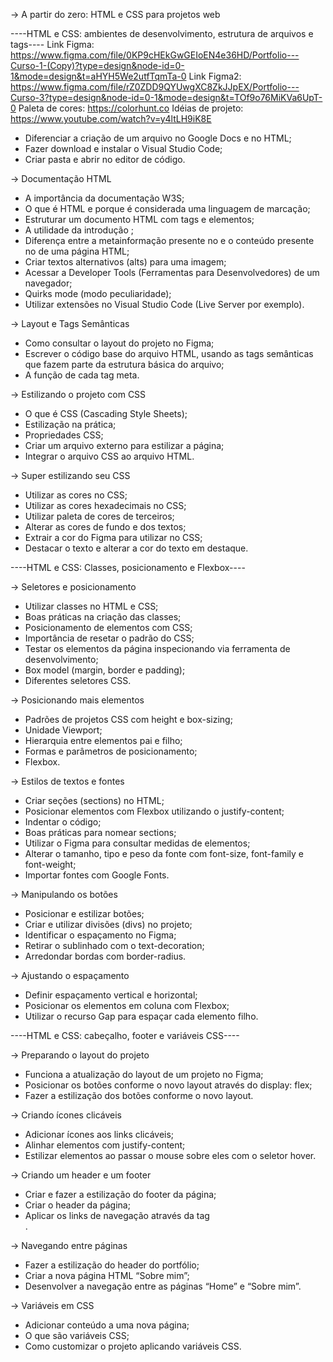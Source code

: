 -> A partir do zero: HTML e CSS para projetos web

----HTML e CSS: ambientes de desenvolvimento, estrutura de arquivos e tags----
Link Figma: https://www.figma.com/file/0KP9cHEkGwGEIoEN4e36HD/Portfolio---Curso-1-(Copy)?type=design&node-id=0-1&mode=design&t=aHYH5We2utfTqmTa-0
Link Figma2: https://www.figma.com/file/rZ0ZDD9QYUwgXC8ZkJJpEX/Portfolio---Curso-3?type=design&node-id=0-1&mode=design&t=TOf9o76MiKVa6UpT-0 
Paleta de cores: https://colorhunt.co 
Idéias de projeto: https://www.youtube.com/watch?v=y4ltLH9iK8E 

* Diferenciar a criação de um arquivo no Google Docs e no HTML;
* Fazer download e instalar o Visual Studio Code;
* Criar pasta e abrir no editor de código.

-> Documentação HTML

* A importância da documentação W3S;
* O que é HTML e porque é considerada uma linguagem de marcação;
* Estruturar um documento HTML com tags e elementos;
* A utilidade da introdução <!DOCTYPE html>;
* Diferença entre a metainformação presente no <head> e o conteúdo presente no <body> de uma página HTML;
* Criar textos alternativos (alts) para uma imagem;
* Acessar a Developer Tools (Ferramentas para Desenvolvedores) de um navegador;
* Quirks mode (modo peculiaridade);
* Utilizar extensões no Visual Studio Code (Live Server por exemplo).

-> Layout e Tags Semânticas

* Como consultar o layout do projeto no Figma;
* Escrever o código base do arquivo HTML, usando as tags semânticas que fazem parte da estrutura básica do arquivo;
* A função de cada tag meta.

-> Estilizando o projeto com CSS

* O que é CSS (Cascading Style Sheets);
* Estilização na prática;
* Propriedades CSS;
* Criar um arquivo externo para estilizar a página;
* Integrar o arquivo CSS ao arquivo HTML.

-> Super estilizando seu CSS

* Utilizar as cores no CSS;
* Utilizar as cores hexadecimais no CSS;
* Utilizar paleta de cores de terceiros;
* Alterar as cores de fundo e dos textos;
* Extrair a cor do Figma para utilizar no CSS;
* Destacar o texto e alterar a cor do texto em destaque.

----HTML e CSS: Classes, posicionamento e Flexbox----

-> Seletores e posicionamento

* Utilizar classes no HTML e CSS;
* Boas práticas na criação das classes;
* Posicionamento de elementos com CSS;
* Importância de resetar o padrão do CSS;
* Testar os elementos da página inspecionando via ferramenta de desenvolvimento;
* Box model (margin, border e padding);
* Diferentes seletores CSS.

-> Posicionando mais elementos

* Padrões de projetos CSS com height e box-sizing;
* Unidade Viewport;
* Hierarquia entre elementos pai e filho;
* Formas e parâmetros de posicionamento;
* Flexbox.

-> Estilos de textos e fontes

* Criar seções (sections) no HTML;
* Posicionar elementos com Flexbox utilizando o justify-content;
* Indentar o código;
* Boas práticas para nomear sections;
* Utilizar o Figma para consultar medidas de elementos;
* Alterar o tamanho, tipo e peso da fonte com font-size, font-family e font-weight;
* Importar fontes com Google Fonts.

-> Manipulando os botões

* Posicionar e estilizar botões;
* Criar e utilizar divisões (divs) no projeto;
* Identificar o espaçamento no Figma;
* Retirar o sublinhado com o text-decoration;
* Arredondar bordas com border-radius.

-> Ajustando o espaçamento

* Definir espaçamento vertical e horizontal;
* Posicionar os elementos em coluna com Flexbox;
* Utilizar o recurso Gap para espaçar cada elemento filho.

----HTML e CSS: cabeçalho, footer e variáveis CSS----

-> Preparando o layout do projeto

* Funciona a atualização do layout de um projeto no Figma;
* Posicionar os botões conforme o novo layout através do display: flex;
* Fazer a estilização dos botões conforme o novo layout.

-> Criando ícones clicáveis

* Adicionar ícones aos links clicáveis;
* Alinhar elementos com justify-content;
* Estilizar elementos ao passar o mouse sobre eles com o seletor hover.

-> Criando um header e um footer

* Criar e fazer a estilização do footer da página;
* Criar o header da página;
* Aplicar os links de navegação através da tag <nav>.

-> Navegando entre páginas

* Fazer a estilização do header do portfólio;
* Criar a nova página HTML “Sobre mim”;
* Desenvolver a navegação entre as páginas “Home” e “Sobre mim”.

-> Variáveis em CSS

* Adicionar conteúdo a uma nova página;
* O que são variáveis CSS;
* Como customizar o projeto aplicando variáveis CSS.
